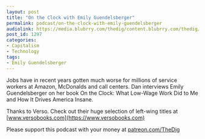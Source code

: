 ```yaml
---
layout: post
title: "On the Clock with Emily Guendelsberger"
permalink: podcast/on-the-clock-with-emily-guendelsberger
audiolink: https://media.blubrry.com/thedig/content.blubrry.com/thedig/The_Dig-EP_213-Guendelsberger.mp3
post_id: 1297
categories: 
- Capitalism
- Technology
tags: 
- Emily Guendelsberger
---
```


Jobs have in recent years gotten much worse for millions of service workers at Amazon, McDonalds and call centers. Dan interviews Emily Guendelsberger on her book On the Clock: What Low-Wage Work Did to Me and How It Drives America Insane.

Thanks to Verso. Check out their huge selection of left-wing titles at 
[www.versobooks.com](https://www.versobooks.com)

Please support this podcast with your money at 
[patreon.com/TheDig](https://patreon.com/TheDig)